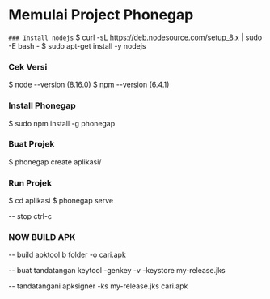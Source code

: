 # Memulai Project Phonegap

` ### Install nodejs `
$ curl -sL https://deb.nodesource.com/setup_8.x | sudo -E bash -
$ sudo apt-get install -y nodejs

### Cek Versi
$ node --version  	(8.16.0)
$ npm --version 	(6.4.1)

### Install Phonegap
$ sudo npm install -g phonegap

### Buat Projek
$ phonegap create aplikasi/

### Run Projek
$ cd aplikasi
$ phonegap serve

-- stop
ctrl-c



### NOW BUILD APK
-- build
apktool b folder -o cari.apk

-- buat tandatangan
keytool -genkey -v -keystore my-release.jks

-- tandatangani
apksigner -ks my-release.jks cari.apk
